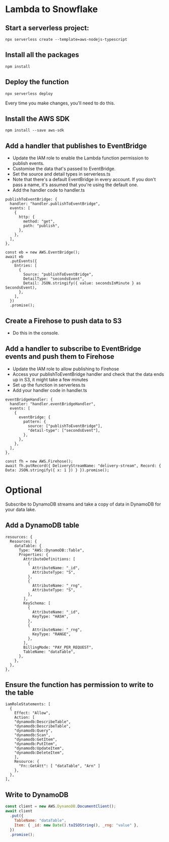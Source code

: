 # Lambda to Snowflake

## Start a serverless project:

```
npx serverless create --template=aws-nodejs-typescript
```

## Install all the packages

```
npm install
```

## Deploy the function

```
npx serverless deploy
```

Every time you make changes, you'll need to do this.

## Install the AWS SDK

```
npm install --save aws-sdk
```

## Add a handler that publishes to EventBridge

* Update the IAM role to enable the Lambda function permission to publish events.
* Customise the data that's passed to EventBridge.
* Set the source and detail types in serverless.ts
* Note that there's a default EventBridge in every account. If you don't pass a name, it's assumed that you're using the default one.
* Add the handler code to handler.ts

```
publishToEventBridge: {
  handler: "handler.publishToEventBridge",
  events: [
    {
      http: {
        method: "get",
        path: "publish",
      },
    },
  ],
},
```

```
const eb = new AWS.EventBridge();
await eb
  .putEvents({
    Entries: [
      {
        Source: "publishToEventBridge",
        DetailType: "secondsEvent",
        Detail: JSON.stringify({ value: secondsInMinute } as SecondsEvent),
      },
    ],
  })
  .promise();
```

## Create a Firehose to push data to S3

* Do this in the console.

## Add a handler to subscribe to EventBridge events and push them to Firehose

* Update the IAM role to allow publishing to Firehose
* Access your publishToEventBridge handler and check that the data ends up in S3, it might take a few minutes
* Set up the function in serverless.ts
* Add your handler code in handler.ts

```
eventBridgeHandler: {
  handler: "handler.eventBridgeHandler",
  events: [
    {
      eventBridge: {
        pattern: {
          source: ["publishToEventBridge"],
          "detail-type": ["secondsEvent"],
        },
      },
    },
  ],
},
```

```
const fh = new AWS.Firehose();
await fh.putRecord({ DeliveryStreamName: "delivery-stream", Record: { Data: JSON.stringify({ x: 1 }) } }).promise();
```

# Optional

Subscribe to DynamoDB streams and take a copy of data in DynamoDB for your data lake.

## Add a DynamoDB table

```
resources: {
  Resources: {
    dataTable: {
      Type: "AWS::DynamoDB::Table",
      Properties: {
        AttributeDefinitions: [
          {
            AttributeName: "_id",
            AttributeType: "S",
          },
          {
            AttributeName: "_rng",
            AttributeType: "S",
          },
        ],
        KeySchema: [
          {
            AttributeName: "_id",
            KeyType: "HASH",
          },
          {
            AttributeName: "_rng",
            KeyType: "RANGE",
          },
        ],
        BillingMode: "PAY_PER_REQUEST",
        TableName: "dataTable",
      },
    },
  },
},
```

## Ensure the function has permission to write to the table

```
iamRoleStatements: [
  {
    Effect: "Allow",
    Action: [
    "dynamodb:DescribeTable",
    "dynamodb:DescribeTable",
    "dynamodb:Query",
    "dynamodb:Scan",
    "dynamodb:GetItem",
    "dynamodb:PutItem",
    "dynamodb:UpdateItem",
    "dynamodb:DeleteItem",
    ],
    Resource: {
      "Fn::GetAtt": [ "dataTable", "Arn" ]
    },
  },
],
```

## Write to DynamoDB

```js
const client = new AWS.DynamoDB.DocumentClient();
await client
  .put({
    TableName: "dataTable",
    Item: { _id: new Date().toISOString(), _rng: "value" },
  })
  .promise();
```
